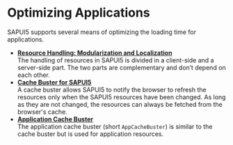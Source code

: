 <!-- loio2f492c438a16427e8f84d8436ea9cf77 -->

# Optimizing Applications

SAPUI5 supports several means of optimizing the loading time for applications.

-   **[Resource Handling: Modularization and Localization](resource-handling-modularization-and-localization-91f2b4d.md "The handling of resources in SAPUI5 is divided in a client-side and a
		server-side part. The two parts are complementary and don’t depend on each other.")**  
The handling of resources in SAPUI5 is divided in a client-side and a server-side part. The two parts are complementary and don’t depend on each other.
-   **[Cache Buster for SAPUI5](cache-buster-for-sapui5-91f0809.md "A cache buster allows SAPUI5 to notify the browser to
		refresh the resources only when the SAPUI5 resources have been
		changed. As long as they are not changed, the resources can always be fetched from the
		browser's cache.")**  
A cache buster allows SAPUI5 to notify the browser to refresh the resources only when the SAPUI5 resources have been changed. As long as they are not changed, the resources can always be fetched from the browser's cache.
-   **[Application Cache Buster](application-cache-buster-ff7aced.md "The application cache buster (short AppCacheBuster) is similar to the cache buster but is used for application
		resources.")**  
The application cache buster \(short `AppCacheBuster`\) is similar to the cache buster but is used for application resources.

